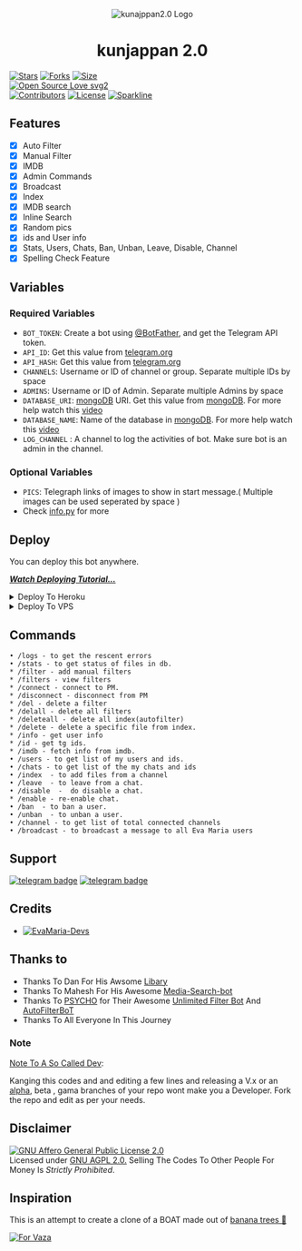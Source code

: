 <p align="center">
  <img src="assets/logo.jpg" alt="kunajppan2.0 Logo">
</p>
<h1 align="center">
  <b>kunjappan 2.0</b>
</h1>


[![Stars](https://img.shields.io/github/stars/hopepsycho/kunjappan2.0?style=flat-square&color=yellow)](https://github.com/hopepsycho/kunjappan2.0/stargazers)
[![Forks](https://img.shields.io/github/forks/hopepsycho/kunjappan2.0?style=flat-square&color=orange)](https://github.com/hopepsycho/kunjappan2.0fork)
[![Size](https://img.shields.io/github/repo-size/hopepsycho/kunjappan2.0?style=flat-square&color=green)](https://github.com/hopepsycho/kunjappan2.0/)   
[![Open Source Love svg2](https://badges.frapsoft.com/os/v2/open-source.svg?v=103)](https://github.com/hopepsycho/kunjappan2.0)   
[![Contributors](https://img.shields.io/github/contributors/hopepsycho/kunjappan2.0?style=flat-square&color=green)](https://github.com/hopepsycho/kunjappan2.0/graphs/contributors)
[![License](https://img.shields.io/badge/License-AGPL-blue)](https://github.com/hopepsycho/kunjappan2.0/blob/main/LICENSE)
[![Sparkline](https://stars.medv.io/hopepsycho/kunjappan2.0.svg)](https://stars.medv.io/hopepsycho/kunjappan2.0)


## Features

- [x] Auto Filter
- [x] Manual Filter
- [x] IMDB
- [x] Admin Commands
- [x] Broadcast
- [x] Index
- [x] IMDB search
- [x] Inline Search
- [x] Random pics
- [x] ids and User info 
- [x] Stats, Users, Chats, Ban, Unban, Leave, Disable, Channel
- [x] Spelling Check Feature

## Variables

### Required Variables
* `BOT_TOKEN`: Create a bot using [@BotFather](https://telegram.dog/BotFather), and get the Telegram API token.
* `API_ID`: Get this value from [telegram.org](https://my.telegram.org/apps)
* `API_HASH`: Get this value from [telegram.org](https://my.telegram.org/apps)
* `CHANNELS`: Username or ID of channel or group. Separate multiple IDs by space
* `ADMINS`: Username or ID of Admin. Separate multiple Admins by space
* `DATABASE_URI`: [mongoDB](https://www.mongodb.com) URI. Get this value from [mongoDB](https://www.mongodb.com). For more help watch this [video](https://youtu.be/vkkZs6t_DZo)
* `DATABASE_NAME`: Name of the database in [mongoDB](https://www.mongodb.com). For more help watch this [video](https://youtu.be/vkkZs6t_DZo)
* `LOG_CHANNEL` : A channel to log the activities of bot. Make sure bot is an admin in the channel.
### Optional Variables
* `PICS`: Telegraph links of images to show in start message.( Multiple images can be used seperated by space )
* Check [info.py](https://github.com/hopepsycho/kunjappan2.0/blob/master/info.py) for more


## Deploy
You can deploy this bot anywhere.

<i>**[Watch Deploying Tutorial...](https://youtu.be/vkkZs6t_DZo)**</i>

<details><summary>Deploy To Heroku</summary>
<p>
<br>
<a href="https://heroku.com/deploy?template=https://github.com/vaishnavofficial/annabelle/tree/master">
  <img src="https://www.herokucdn.com/deploy/button.svg" alt="Deploy">
</a>
</p>
</details>

<details><summary>Deploy To VPS</summary>
<p>
<pre>
git clone https://github.com/hopepsycho/kunjappan2.0
# Install Packages
pip3 install -r requirements.txt
Edit info.py with variables as given below then run bot
python3 bot.py
</pre>
</p>
</details>


## Commands
```
• /logs - to get the rescent errors
• /stats - to get status of files in db.
* /filter - add manual filters
* /filters - view filters
* /connect - connect to PM.
* /disconnect - disconnect from PM
* /del - delete a filter
* /delall - delete all filters
* /deleteall - delete all index(autofilter)
* /delete - delete a specific file from index.
* /info - get user info
* /id - get tg ids.
* /imdb - fetch info from imdb.
• /users - to get list of my users and ids.
• /chats - to get list of the my chats and ids 
• /index  - to add files from a channel
• /leave  - to leave from a chat.
• /disable  -  do disable a chat.
* /enable - re-enable chat.
• /ban  - to ban a user.
• /unban  - to unban a user.
• /channel - to get list of total connected channels
• /broadcast - to broadcast a message to all Eva Maria users
```
## Support
[![telegram badge](https://img.shields.io/badge/Telegram-Group-30302f?style=flat&logo=telegram)](https://telegram.dog/KUNJAPPANSUPPORT)
[![telegram badge](https://img.shields.io/badge/Telegram-Channel-30302f?style=flat&logo=telegram)](https://telegram.dog/KUNJAPPANSUPPORTEZ)

## Credits 
* [![EvaMaria-Devs](https://img.shields.io/static/v1?label=EvaMaria&message=devs&color=critical)](https://telegram.dog/kunjappandevs)


## Thanks to 
 - Thanks To Dan For His Awsome [Libary](https://github.com/hopepsycho/psycho)
 - Thanks To Mahesh For His Awesome [Media-Search-bot](https://github.com/hopepsycho/kunjappan2.0)
 - Thanks To [PSYCHO](https://github.com/hopepsycho) for Their Awesome [Unlimited Filter Bot](https://github.com/hopepsycho/king_of_psycho) And [AutoFilterBoT](https://github.com/hopepsycho/kunjappan2.0)
 - Thanks To All Everyone In This Journey

### Note

[Note To A So Called Dev](https://telegram.dog/kunjappandevs): 

Kanging this codes and and editing a few lines and releasing a V.x  or an [alpha](https://telegram.dog/subin_works/204), beta , gama branches of your repo wont make you a Developer.
Fork the repo and edit as per your needs.

## Disclaimer
[![GNU Affero General Public License 2.0](https://www.gnu.org/graphics/agplv3-155x51.png)](https://www.gnu.org/licenses/agpl-3.0.en.html#header)    
Licensed under [GNU AGPL 2.0.](https://github.com/hopepsycho/kunjappan2.0/blob/master/LICENSE)
Selling The Codes To Other People For Money Is *Strictly Prohibited*.

## Inspiration
This is an attempt to create a clone of a BOAT made out of [banana trees 🌳](https://telegram.dog/GetTGLink/4187)

[![For Vaza](https://telegra.ph/file/cfc422395273551a0b148.jpg)](https://telegra.ph/file/98342dc186fd7484cba91.mp4 "Oru Kootam Vazhakalk samarpikkunnu")
